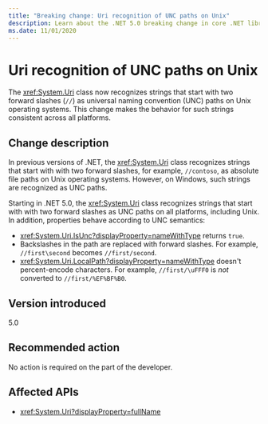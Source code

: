 ```yaml
---
title: "Breaking change: Uri recognition of UNC paths on Unix"
description: Learn about the .NET 5.0 breaking change in core .NET libraries where ."
ms.date: 11/01/2020
---
```

# Uri recognition of UNC paths on Unix

The <xref:System.Uri> class now recognizes strings that start with two forward slashes (`//`) as universal naming convention (UNC) paths on Unix operating systems. This change makes the behavior for such strings consistent across all platforms.

## Change description

In previous versions of .NET, the <xref:System.Uri> class recognizes strings that start with with two forward slashes, for example, `//contoso`, as absolute file paths on Unix operating systems. However, on Windows, such strings are recognized as UNC paths.

Starting in .NET 5.0,  the <xref:System.Uri> class recognizes strings that start with with two forward slashes as UNC paths on all platforms, including Unix. In addition, properties behave according to UNC semantics:

- <xref:System.Uri.IsUnc?displayProperty=nameWithType> returns `true`.
- Backslashes in the path are replaced with forward slashes. For example, `//first\second` becomes `//first/second`.
- <xref:System.Uri.LocalPath?displayProperty=nameWithType> doesn't percent-encode characters. For example, `//first/\uFFF0` is *not* converted to `//first/%EF%BF%B0`.

## Version introduced

5.0

## Recommended action

No action is required on the part of the developer.

## Affected APIs

- <xref:System.Uri?displayProperty=fullName>

<!--

### Category

Core .NET libraries

### Affected APIs

- `T:System.Uri`

-->
